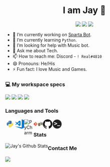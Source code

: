 <h1 align='center'>
  I am Jay 👋
</h1>
<p align='center'>
<img src="https://img.shields.io/badge/discord-%237289DA.svg?&style=for-the-badge&logo=discord&logoColor=white" />
<img src="https://img.shields.io/badge/github-%23100000.svg?&style=for-the-badge&logo=github&logoColor=white" />
<img src="https://img.shields.io/badge/python%20-%2314354C.svg?&style=for-the-badge&logo=python&logoColor=white"/>
</p>

- 🔭 I’m currently working on [Sparta Bot](https://top.gg/bot/731763013417435247).
- 🌱 I’m currently learning `Python`.
- 🤔 I’m looking for help with Music bot.
- 💬 Ask me about Tech.
- 📫 How to reach me: Discord - ``! Real#4810``
- 😄 Pronouns: He/His
- ⚡ Fun fact: I love Music and Games.

### 💻 My workspace specs
<p align='left'>
  <img src="https://img.shields.io/badge/windows-%230078D6.svg?&style=for-the-badge&logo=windows&logoColor=white" />
  <img src="https://img.shields.io/badge/intel-core%20i5%2010th-%230071C5.svg?&style=for-the-badge&logo=intel&logoColor=white" />
  <img src="https://img.shields.io/badge/RAM-8GB-%230071C5.svg?&style=for-the-badge&logoColor=white" />
  <img src="https://img.shields.io/badge/nvidia-gtx%201650-%2376B900.svg?&style=for-the-badge&logo=nvidia&logoColor=white" />
</p>

### Languages and Tools
<img align="left" alt="python" width="30px" src="https://raw.githubusercontent.com/github/explore/80688e429a7d4ef2fca1e82350fe8e3517d3494d/topics/python/python.png" />
<img align="left" alt="Visual Studio Code" width="30px" src="https://raw.githubusercontent.com/github/explore/80688e429a7d4ef2fca1e82350fe8e3517d3494d/topics/visual-studio-code/visual-studio-code.png" />
<img align="left" alt="PyCharm" width="30px" src="https://cdn.jsdelivr.net/npm/simple-icons@v3/icons/pycharm.svg">
<img align="left" alt="Git" width="30px" src="https://raw.githubusercontent.com/github/explore/80688e429a7d4ef2fca1e82350fe8e3517d3494d/topics/git/git.png" />
<img align="left" alt="GitHub" width="30px" src="https://raw.githubusercontent.com/github/explore/78df643247d429f6cc873026c0622819ad797942/topics/github/github.png" />
<img align="left" alt="Terminal" width="30px" src="https://raw.githubusercontent.com/github/explore/80688e429a7d4ef2fca1e82350fe8e3517d3494d/topics/terminal/terminal.png" />
</br>

### Stats
<img align="left" alt="Jay's Github Stats" src="https://github-readme-stats-git-master.jay-surana.vercel.app/api?username=Jay-Surana&count_private=true&show_icons=true&hide=prs&theme=dark">


### Contact Me
[<img align="left" height="30" src="https://cdn.jsdelivr.net/npm/simple-icons@v3/icons/discord.svg">](https://discord.gg/invite/qAs3Zr2cnU)


<!--
Follow Me:
[![forthebadge](https://img.shields.io/github/followers/Jay-Surana?label=GitHub&style=social)](https://github.com/Jay-Surana)
<p align="left"> <img src="https://komarev.com/ghpvc/?username=jay-surana&label=Profile%20views&color=0e75b6&style=flat" alt="jay-surana" /> </p>
-->

